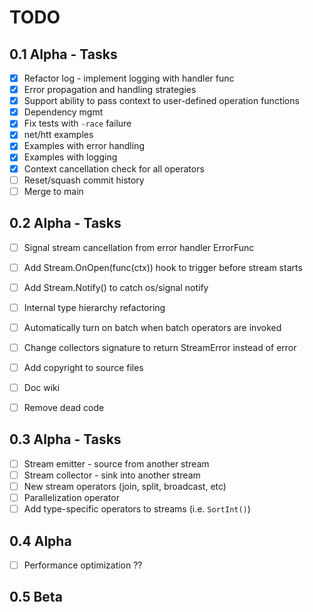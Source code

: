 # TODO

## 0.1 Alpha - Tasks

* [x] Refactor log - implement logging with handler func
* [x] Error propagation and handling strategies
* [x] Support ability to pass context to user-defined operation functions
* [x] Dependency mgmt
* [x] Fix tests with `-race` failure
* [x] net/htt examples
* [x] Examples with error handling
* [x] Examples with logging
* [x] Context cancellation check for all operators
* [ ] Reset/squash commit history
* [ ] Merge to main

## 0.2 Alpha - Tasks
* [ ] Signal stream cancellation from error handler ErrorFunc
* [ ] Add Stream.OnOpen(func(ctx)) hook to trigger before stream starts
* [ ] Add Stream.Notify() to catch os/signal notify
* [ ] Internal type hierarchy refactoring
* [ ] Automatically turn on batch when batch operators are invoked
* [ ] Change collectors signature to return StreamError instead of error
* [ ] Add copyright to source files
* [ ] Doc wiki
* [ ] Remove dead code


## 0.3 Alpha - Tasks
* [ ] Stream emitter - source from another stream
* [ ] Stream collector - sink into another stream
* [ ] New stream operators (join, split, broadcast, etc)
* [ ] Parallelization operator
* [ ] Add type-specific operators to streams (i.e. `SortInt()`)

## 0.4 Alpha
* [ ] Performance optimization ??

## 0.5 Beta
